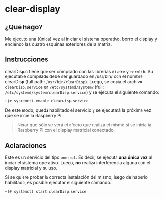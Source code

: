 # clear-display

## ¿Qué hago?
Me ejecuto una (única) vez al iniciar el sistema operativo, borro el display y enciendo las cuatro esquinas exteriores de la matriz.

## Instrucciones
clearDisp.c tiene que ser compilado con las librerías `disdrv` y `termlib`.
Su ejecutable compilado debe ser guardado en /usr/bin/ con el nombre clearDisp (full path: `/usr/bin/clearDisp`).
Luego, se copia el archivo `clearDisp.service` en `/etc/systemd/system/` (full: `/etc/systemd/system/clearDisp.service`) y se ejecuta el siguiente comando:
```
~]# systemctl enable clearDisp.service
```
De este modo, queda habilitado el servicio y se ejecutará la próxima vez que se incie la Raspberry Pi.

> Notar que sólo se verá el efecto que realiza el mismo si se inicia la Raspberry Pi con el display matricial conectado.

## Aclaraciones
Este es un servicio del tipo `oneshot`. Es decir, se ejecuta **una única vez** al inciar el sistema operativo.
Luego, **no** realiza interferencia alguna con el display matricial y su uso.

Si se quiere probar la correcta instalación del mismo, luego de haberlo habilitado, es posible ejecutar el siguiente comando.
```
~]# systemctl start clearDisp.service
```

